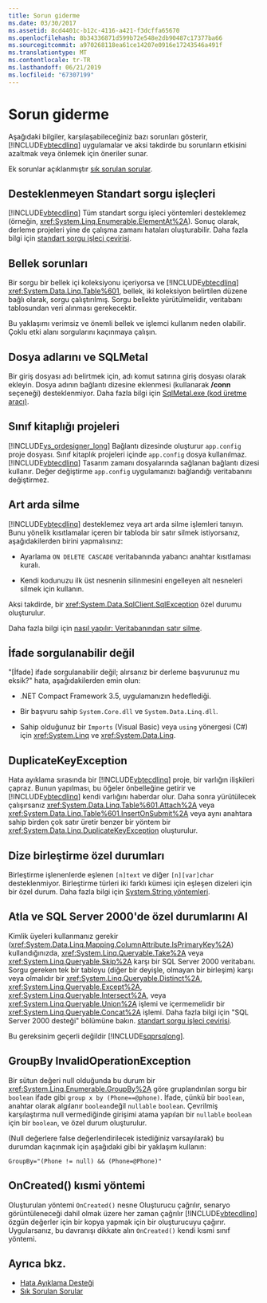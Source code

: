 ```yaml
---
title: Sorun giderme
ms.date: 03/30/2017
ms.assetid: 8cd4401c-b12c-4116-a421-f3dcffa65670
ms.openlocfilehash: 8b34336871d599b72e548e2db90487c17377ba66
ms.sourcegitcommit: a970268118ea61ce14207e0916e17243546a491f
ms.translationtype: MT
ms.contentlocale: tr-TR
ms.lasthandoff: 06/21/2019
ms.locfileid: "67307199"
---
```

# <a name="troubleshooting"></a>Sorun giderme
Aşağıdaki bilgiler, karşılaşabileceğiniz bazı sorunları gösterir, [!INCLUDE[vbtecdlinq](../../../../../../includes/vbtecdlinq-md.md)] uygulamalar ve aksi takdirde bu sorunların etkisini azaltmak veya önlemek için öneriler sunar.  
  
 Ek sorunlar açıklanmıştır [sık sorulan sorular](../../../../../../docs/framework/data/adonet/sql/linq/frequently-asked-questions.md).  
  
## <a name="unsupported-standard-query-operators"></a>Desteklenmeyen Standart sorgu işleçleri  
 [!INCLUDE[vbtecdlinq](../../../../../../includes/vbtecdlinq-md.md)] Tüm standart sorgu işleci yöntemleri desteklemez (örneğin, <xref:System.Linq.Enumerable.ElementAt%2A>). Sonuç olarak, derleme projeleri yine de çalışma zamanı hataları oluşturabilir. Daha fazla bilgi için [standart sorgu işleci çevirisi](../../../../../../docs/framework/data/adonet/sql/linq/standard-query-operator-translation.md).  
  
## <a name="memory-issues"></a>Bellek sorunları  
 Bir sorgu bir bellek içi koleksiyonu içeriyorsa ve [!INCLUDE[vbtecdlinq](../../../../../../includes/vbtecdlinq-md.md)] <xref:System.Data.Linq.Table%601>, bellek, iki koleksiyon belirtilen düzene bağlı olarak, sorgu çalıştırılmış. Sorgu bellekte yürütülmelidir, veritabanı tablosundan veri alınması gerekecektir.  
  
 Bu yaklaşımı verimsiz ve önemli bellek ve işlemci kullanım neden olabilir. Çoklu etki alanı sorgularını kaçınmaya çalışın.  
  
## <a name="file-names-and-sqlmetal"></a>Dosya adlarını ve SQLMetal  
 Bir giriş dosyası adı belirtmek için, adı komut satırına giriş dosyası olarak ekleyin. Dosya adının bağlantı dizesine eklenmesi (kullanarak **/conn** seçeneği) desteklenmiyor. Daha fazla bilgi için [SqlMetal.exe (kod üretme aracı)](../../../../../../docs/framework/tools/sqlmetal-exe-code-generation-tool.md).  
  
## <a name="class-library-projects"></a>Sınıf kitaplığı projeleri  
 [!INCLUDE[vs_ordesigner_long](../../../../../../includes/vs-ordesigner-long-md.md)] Bağlantı dizesinde oluşturur `app.config` proje dosyası. Sınıf kitaplık projeleri içinde `app.config` dosya kullanılmaz. [!INCLUDE[vbtecdlinq](../../../../../../includes/vbtecdlinq-md.md)] Tasarım zamanı dosyalarında sağlanan bağlantı dizesi kullanır. Değer değiştirme `app.config` uygulamanızı bağlandığı veritabanını değiştirmez.  
  
## <a name="cascade-delete"></a>Art arda silme  
 [!INCLUDE[vbtecdlinq](../../../../../../includes/vbtecdlinq-md.md)] desteklemez veya art arda silme işlemleri tanıyın. Bunu yönelik kısıtlamalar içeren bir tabloda bir satır silmek istiyorsanız, aşağıdakilerden birini yapmalısınız:  
  
- Ayarlama `ON DELETE CASCADE` veritabanında yabancı anahtar kısıtlaması kuralı.  
  
- Kendi kodunuzu ilk üst nesnenin silinmesini engelleyen alt nesneleri silmek için kullanın.  
  
 Aksi takdirde, bir <xref:System.Data.SqlClient.SqlException> özel durumu oluşturulur.  
  
 Daha fazla bilgi için [nasıl yapılır: Veritabanından satır silme](../../../../../../docs/framework/data/adonet/sql/linq/how-to-delete-rows-from-the-database.md).  
  
## <a name="expression-not-queryable"></a>İfade sorgulanabilir değil  
 "[İfade] ifade sorgulanabilir değil; alırsanız bir derleme başvurunuz mu eksik?" hata, aşağıdakilerden emin olun:  
  
- .NET Compact Framework 3.5, uygulamanızın hedeflediği.  
  
- Bir başvuru sahip `System.Core.dll` ve `System.Data.Linq.dll`.  
  
- Sahip olduğunuz bir `Imports` (Visual Basic) veya `using` yönergesi (C#) için <xref:System.Linq> ve <xref:System.Data.Linq>.  
  
## <a name="duplicatekeyexception"></a>DuplicateKeyException  
 Hata ayıklama sırasında bir [!INCLUDE[vbtecdlinq](../../../../../../includes/vbtecdlinq-md.md)] proje, bir varlığın ilişkileri çapraz. Bunun yapılması, bu öğeler önbelleğine getirir ve [!INCLUDE[vbtecdlinq](../../../../../../includes/vbtecdlinq-md.md)] kendi varlığını haberdar olur. Daha sonra yürütülecek çalışırsanız <xref:System.Data.Linq.Table%601.Attach%2A> veya <xref:System.Data.Linq.Table%601.InsertOnSubmit%2A> veya aynı anahtara sahip birden çok satır üretir benzer bir yöntem bir <xref:System.Data.Linq.DuplicateKeyException> oluşturulur.  
  
## <a name="string-concatenation-exceptions"></a>Dize birleştirme özel durumları  
 Birleştirme işlenenlerde eşlenen `[n]text` ve diğer `[n][var]char` desteklenmiyor. Birleştirme türleri iki farklı kümesi için eşleşen dizeleri için bir özel durum. Daha fazla bilgi için [System.String yöntemleri](../../../../../../docs/framework/data/adonet/sql/linq/system-string-methods.md).  
  
## <a name="skip-and-take-exceptions-in-sql-server-2000"></a>Atla ve SQL Server 2000'de özel durumlarını Al  
 Kimlik üyeleri kullanmanız gerekir (<xref:System.Data.Linq.Mapping.ColumnAttribute.IsPrimaryKey%2A>) kullandığınızda, <xref:System.Linq.Queryable.Take%2A> veya <xref:System.Linq.Queryable.Skip%2A> karşı bir SQL Server 2000 veritabanı. Sorgu gereken tek bir tabloyu (diğer bir deyişle, olmayan bir birleşim) karşı veya olmalıdır bir <xref:System.Linq.Queryable.Distinct%2A>, <xref:System.Linq.Queryable.Except%2A>, <xref:System.Linq.Queryable.Intersect%2A>, veya <xref:System.Linq.Queryable.Union%2A> işlemi ve içermemelidir bir <xref:System.Linq.Queryable.Concat%2A> işlemi. Daha fazla bilgi için "SQL Server 2000 desteği" bölümüne bakın. [standart sorgu işleci çevirisi](../../../../../../docs/framework/data/adonet/sql/linq/standard-query-operator-translation.md).  
  
 Bu gereksinim geçerli değildir [!INCLUDE[sqprsqlong](../../../../../../includes/sqprsqlong-md.md)].  
  
## <a name="groupby-invalidoperationexception"></a>GroupBy InvalidOperationException  
 Bir sütun değeri null olduğunda bu durum bir <xref:System.Linq.Enumerable.GroupBy%2A> göre gruplandırılan sorgu bir `boolean` ifade gibi `group x by (Phone==@phone)`. İfade, çünkü bir `boolean`, anahtar olarak algılanır `boolean`değil `nullable` `boolean`. Çevrilmiş karşılaştırma null vermediğinde girişimi atama yapılan bir `nullable` `boolean` için bir `boolean`, ve özel durum oluşturulur.  
  
 (Null değerlere false değerlendirilecek istediğiniz varsayılarak) bu durumdan kaçınmak için aşağıdaki gibi bir yaklaşım kullanın:  
  
 `GroupBy="(Phone != null) && (Phone=@Phone)"`  
  
## <a name="oncreated-partial-method"></a>OnCreated() kısmi yöntemi  
 Oluşturulan yöntemi `OnCreated()` nesne Oluşturucu çağrılır, senaryo görüntüleneceği dahil olmak üzere her zaman çağrılır [!INCLUDE[vbtecdlinq](../../../../../../includes/vbtecdlinq-md.md)] özgün değerler için bir kopya yapmak için bir oluşturucuyu çağırır. Uygularsanız, bu davranışı dikkate alın `OnCreated()` kendi kısmi sınıf yöntemi.  
  
## <a name="see-also"></a>Ayrıca bkz.

- [Hata Ayıklama Desteği](../../../../../../docs/framework/data/adonet/sql/linq/debugging-support.md)
- [Sık Sorulan Sorular](../../../../../../docs/framework/data/adonet/sql/linq/frequently-asked-questions.md)
